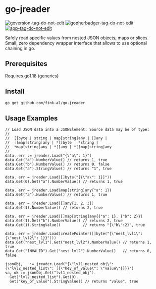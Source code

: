 # go-jreader

[![goversion-tag-do-not-edit](https://img.shields.io/badge/Go%20Version-1.18-blue.svg)](https://shields.io/)
<a href='https://github.com/jpoles1/gopherbadger' target='_blank'>![gopherbadger-tag-do-not-edit](https://img.shields.io/badge/Go%20Coverage-66%25-brightgreen.svg?longCache=true&style=flat)</a>
[![app-tag-do-not-edit](https://img.shields.io/badge/Version-v1.0.1-green.svg)](https://shields.io/)

Safely read specific values from nested JSON objects, maps or slices.
Small, zero dependency wrapper interface that allows to use optional chaining in go.

## Prerequisites

Requires go1.18 (generics)

## Install

```bash
go get github.com/fink-al/go-jreader
```

## Usage Examples

```golang
// Load JSON data into a JSONElement. Source data may be of type:
//
//  []byte | string | map[string]any | []any |
//  []map[string]any | *[]byte | *string |
//  *map[string]any | *[]any | *[]map[string]any
//
data, err := jreader.Load("{\"a\": 1}")
data.Get("a").NumberValue() // returns 1, true
data.Get("b").NumberValue() // returns 0, false
data.Get("a").StringValue() // returns "1", true

data, err = jreader.Load([]byte("[{\"a\": 1}]"))
data.Get(0).Get("a").NumberValue() // returns 1, true

data, err = jreader.Load(map[string]any{"a": 1})
data.Get("a").NumberValue() // returns 1, true

data, err = jreader.Load([]any{1, 2, 3})
data.Get(1).NumberValue() // returns 2, true

data, err = jreader.Load([]map[string]any{{"a": 1}, {"b": 2}})
data.Get(1).Get("b").NumberValue() // returns 2, true
data.Get(1).StringValue()          // returns "{\"b\":2}", true

data, err = jreader.Load(createPointer([]byte("{\"nest_lvl1\": {\"nest_lvl2\": 1}}")))
data.Get("nest_lvl1").Get("nest_lvl2").NumberValue() // returns 1, true
data.Get("INVALID").Get("nest_lvl2").NumberValue()   // returns 0, false

jsonObj, _ := jreader.Load("{\"lvl1_nested_obj\": {\"lvl2_nested_list\": [{\"key_of_value\": \"value\"}]}}")
va, ok := jsonObj.Get("lvl1_nested_obj").
  Get("lvl2_nested_list").Get(0).
  Get("key_of_value").StringValue() // returns "value", true

```
